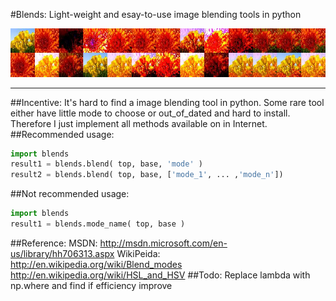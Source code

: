 #Blends:
    Light-weight and esay-to-use image blending tools in python
    
![example](https://raw.githubusercontent.com/ChienliMa/Blends/master/imgs/result.jpg)

--------------------

##Incentive:
    It's hard to find a image blending tool in python. Some rare tool either have little mode to choose
    or out_of_dated and hard to install. Therefore I just implement all methods available on in Internet.
##Recommended usage:

```python
import blends
result1 = blends.blend( top, base, 'mode' )
result2 = blends.blend( top, base, ['mode_1', ... ,'mode_n'])
```

##Not recommended usage:
```python 
import blends
result1 = blends.mode_name( top, base )
```
##Reference:
    MSDN:
        http://msdn.microsoft.com/en-us/library/hh706313.aspx
    WikiPeida:
        http://en.wikipedia.org/wiki/Blend_modes
        http://en.wikipedia.org/wiki/HSL_and_HSV
##Todo:
    Replace lambda with np.where and find if efficiency improve
